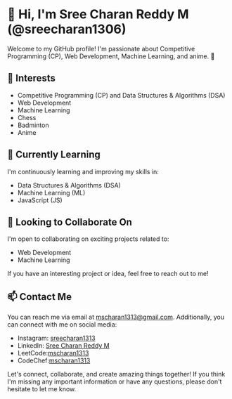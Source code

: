 
# 👋 Hi, I'm Sree Charan Reddy M (@sreecharan1306)

Welcome to my GitHub profile! I'm passionate about Competitive Programming (CP), Web Development, Machine Learning, and anime. 🚀

## 👀 Interests

- Competitive Programming (CP) and Data Structures & Algorithms (DSA)
- Web Development
- Machine Learning
- Chess
- Badminton
- Anime

## 🌱 Currently Learning

I'm continuously learning and improving my skills in:

- Data Structures & Algorithms (DSA)
- Machine Learning (ML)
- JavaScript (JS)


## 💞️ Looking to Collaborate On

I'm open to collaborating on exciting projects related to:

- Web Development
- Machine Learning

If you have an interesting project or idea, feel free to reach out to me!

## 📫 Contact Me

You can reach me via email at mscharan1313@gmail.com. Additionally, you can connect with me on social media:

- Instagram: [sreecharan1313](https://www.instagram.com/sreecharan1313)
- LinkedIn: [Sree Charan Reddy M](https://www.linkedin.com/in/sree-charan-reddy-m)
- LeetCode:[mscharan1313](https://leetcode.com/mscharan1313/)
- CodeChef:[mscharan1313](https://www.codechef.com/users/mscharan1313)

Let's connect, collaborate, and create amazing things together! If you think I'm missing any important information or have any questions, please don't hesitate to let me know.

